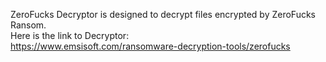 ZeroFucks Decryptor is designed to decrypt files encrypted by ZeroFucks Ransom.\
Here is the link to Decryptor:\
https://www.emsisoft.com/ransomware-decryption-tools/zerofucks
